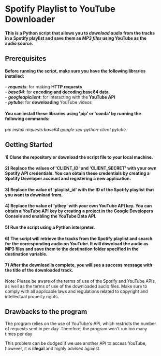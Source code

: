 # __Spotify Playlist to YouTube Downloader__

#### This is a Python script that allows you to *__download audio__* from the tracks in a Spotify playlist and save them as *__MP3 files__* using YouTube as the audio source.

## __Prerequisites__

#### Before running the script, make sure you have the following libraries installed:

\- *__requests__*: for making __HTTP requests__   
\- *__base64__*: for __encoding and decoding base64 data__    
\- *__googleapiclient__*: for interacting with the __YouTube API__    
\- *__pytube__*: for __downloading__ YouTube videos    


#### You can install these libraries using __'pip'__ or __'conda'__ by running the following commands:

*pip install requests base64 google-api-python-client pytube*

## __Getting Started__

#### 1) Clone the repository or download the script file to your local machine.

#### 2) Replace the values of __'CLIENT_ID'__ and __'CLIENT_SECRET'__ with your own Spotify API credentials. You can obtain these credentials by creating a Spotify Developer account and registering a new application.

#### 3) Replace the value of __'playlist_id'__ with the ID of the Spotify playlist that you want to download from.

#### 4) Replace the value of __'ytkey'__ with your own YouTube API key. You can obtain a YouTube API key by creating a project in the Google Developers Console and enabling the YouTube Data API.

#### 5) Run the script using a Python interpreter.

#### 6) The script will retrieve the tracks from the Spotify playlist and search for the corresponding audio on YouTube. It will download the audio as MP3 files and save them to the destination folder specified in the __destination__ variable.

#### 7) After the download is complete, you will see a success message with the title of the downloaded track.

Note: Please be aware of the terms of use of the Spotify and YouTube APIs, as well as the terms of use of the downloaded audio files. Make sure to comply with all applicable laws and regulations related to copyright and intellectual property rights.

## __Drawbacks to the program__

The program relies on the use of YouTube's API, which restricts the number of requests sent in per day. Therefore, the program won't run too many times per day

This problem can be dodged if we use another API to access YouTube, however, it is __illegal__ and highly advised against.





